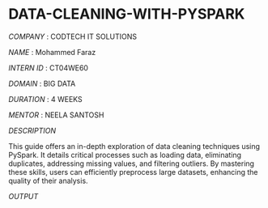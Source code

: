 # DATA-CLEANING-WITH-PYSPARK

*COMPANY* : CODTECH IT SOLUTIONS

*NAME* : Mohammed Faraz

*INTERN  ID* : CT04WE60

*DOMAIN* : BIG DATA

*DURATION* : 4 WEEKS

*MENTOR* : NEELA SANTOSH


*DESCRIPTION*

This guide offers an in-depth exploration of data cleaning techniques using PySpark. It details critical processes such as loading data, eliminating duplicates, addressing missing values, and filtering outliers. By mastering these skills, users can efficiently preprocess large datasets, enhancing the quality of their analysis.

*OUTPUT*

